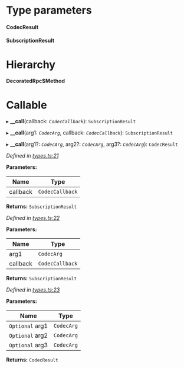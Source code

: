 

# Type parameters
#### CodecResult 
#### SubscriptionResult 
# Hierarchy

**DecoratedRpc$Method**

# Callable
▸ **__call**(callback: *`CodecCallback`*): `SubscriptionResult`

▸ **__call**(arg1: *`CodecArg`*, callback: *`CodecCallback`*): `SubscriptionResult`

▸ **__call**(arg1?: *`CodecArg`*, arg2?: *`CodecArg`*, arg3?: *`CodecArg`*): `CodecResult`

*Defined in [types.ts:21](https://github.com/polkadot-js/api/blob/ea7ecec/packages/api/src/types.ts#L21)*

**Parameters:**

| Name | Type |
| ------ | ------ |
| callback | `CodecCallback` |

**Returns:** `SubscriptionResult`

*Defined in [types.ts:22](https://github.com/polkadot-js/api/blob/ea7ecec/packages/api/src/types.ts#L22)*

**Parameters:**

| Name | Type |
| ------ | ------ |
| arg1 | `CodecArg` |
| callback | `CodecCallback` |

**Returns:** `SubscriptionResult`

*Defined in [types.ts:23](https://github.com/polkadot-js/api/blob/ea7ecec/packages/api/src/types.ts#L23)*

**Parameters:**

| Name | Type |
| ------ | ------ |
| `Optional` arg1 | `CodecArg` |
| `Optional` arg2 | `CodecArg` |
| `Optional` arg3 | `CodecArg` |

**Returns:** `CodecResult`

